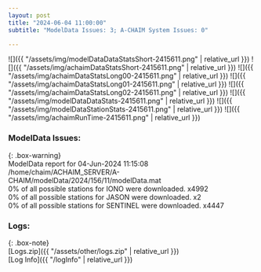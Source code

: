 ```yaml
---
layout: post
title: "2024-06-04 11:00:00"
subtitle: "ModelData Issues: 3; A-CHAIM System Issues: 0"

---
```


![]({{ "/assets/img/modelDataDataStatsShort-2415611.png" | relative_url }})
![]({{ "/assets/img/achaimDataStatsShort-2415611.png" | relative_url }})
![]({{ "/assets/img/achaimDataStatsLong00-2415611.png" | relative_url }})
![]({{ "/assets/img/achaimDataStatsLong01-2415611.png" | relative_url }})
![]({{ "/assets/img/achaimDataStatsLong02-2415611.png" | relative_url }})
![]({{ "/assets/img/modelDataDataStats-2415611.png" | relative_url }})
![]({{ "/assets/img/modelDataStationStats-2415611.png" | relative_url }})
![]({{ "/assets/img/achaimRunTime-2415611.png" | relative_url }})


### ModelData Issues:  
  
{: .box-warning}  
 ModelData report for 04-Jun-2024 11:15:08   
 /home/chaim/ACHAIM_SERVER/A-CHAIM/modelData/2024/156/11/modelData.mat   
 0% of all possible stations for IONO were downloaded. x4992   
 0% of all possible stations for JASON were downloaded. x2   
 0% of all possible stations for SENTINEL were downloaded. x4447   
  


### Logs:  
  
{: .box-note}  
[Logs.zip]({{ "/assets/other/logs.zip" | relative_url }})  
[Log Info]({{ "/logInfo" | relative_url }})  
